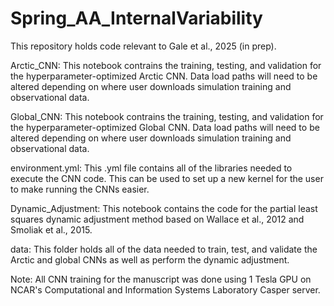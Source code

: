 # Spring_AA_InternalVariability

This repository holds code relevant to Gale et al., 2025 (in prep).

Arctic_CNN: This notebook contrains the training, testing, and validation for the hyperparameter-optimized Arctic CNN. Data load paths will need to be altered depending on where user downloads simulation training and observational data.

Global_CNN: This notebook contrains the training, testing, and validation for the hyperparameter-optimized Global CNN. Data load paths will need to be altered depending on where user downloads simulation training and observational data.

environment.yml: This .yml file contains all of the libraries needed to execute the CNN code. This can be used to set up a new kernel for the user to make running the CNNs easier.

Dynamic_Adjustment: This notebook contains the code for the partial least squares dynamic adjustment method based on Wallace et al., 2012 and Smoliak et al., 2015.

data: This folder holds all of the data needed to train, test, and validate the Arctic and global CNNs as well as perform the dynamic adjustment.

Note: All CNN training for the manuscript was done using 1 Tesla GPU on NCAR's Computational and Information Systems Laboratory Casper server.
